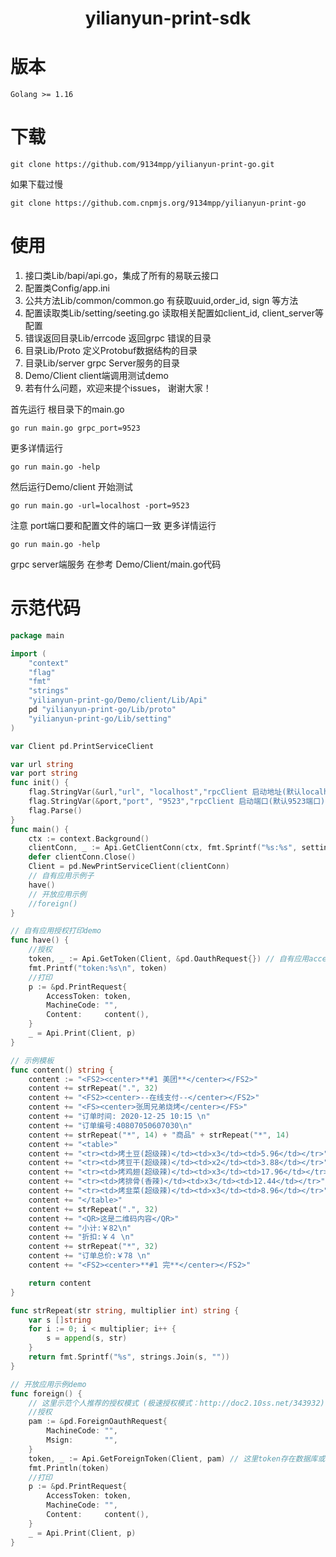 <h1 align="center">yilianyun-print-sdk</h1>

# 版本

```
Golang >= 1.16
```
# 下载

```shell
git clone https://github.com/9134mpp/yilianyun-print-go.git
```

如果下载过慢
```shell
git clone https://github.com.cnpmjs.org/9134mpp/yilianyun-print-go
```

# 使用
  1. 接口类Lib/bapi/api.go，集成了所有的易联云接口
  2. 配置类Config/app.ini
  3. 公共方法Lib/common/common.go 有获取uuid,order_id, sign 等方法
  4. 配置读取类Lib/setting/seeting.go 读取相关配置如client_id, client_server等配置
  5. 错误返回目录Lib/errcode 返回grpc 错误的目录
  6. 目录Lib/Proto 定义Protobuf数据结构的目录
  7. 目录Lib/server grpc Server服务的目录 
  8. Demo/Client client端调用测试demo
  8. 若有什么问题，欢迎来提个issues， 谢谢大家！
 
 首先运行 根目录下的main.go
   ```shell script
  go run main.go grpc_port=9523
  ```
更多详情运行
```shell script
go run main.go -help
````
然后运行Demo/client 开始测试
  ```shell script
 go run main.go -url=localhost -port=9523
 ```
注意 port端口要和配置文件的端口一致
更多详情运行
```shell script
go run main.go -help
````
grpc server端服务 在参考 Demo/Client/main.go代码


# 示范代码 
```go 
package main

import (
	"context"
	"flag"
	"fmt"
	"strings"
	"yilianyun-print-go/Demo/client/Lib/Api"
	pd "yilianyun-print-go/Lib/proto"
	"yilianyun-print-go/Lib/setting"
)

var Client pd.PrintServiceClient

var url string
var port string
func init() {
	flag.StringVar(&url,"url", "localhost","rpcClient 启动地址(默认localhost)")
	flag.StringVar(&port,"port", "9523","rpcClient 启动端口(默认9523端口)")
	flag.Parse()
}
func main() {
	ctx := context.Background()
	clientConn, _ := Api.GetClientConn(ctx, fmt.Sprintf("%s:%s", setting.RpcServerSetting.Url, setting.RpcServerSetting.Port), nil)
	defer clientConn.Close()
	Client = pd.NewPrintServiceClient(clientConn)
	// 自有应用示例子
	have()
	// 开放应用示例
	//foreign()
}

// 自有应用授权打印demo
func have() {
	//授权
	token, _ := Api.GetToken(Client, &pd.OauthRequest{}) // 自有应用access_token有效期时间永久获取后记得保存，不要频繁获取！！！ 不要频繁获取！！！ 不要频繁获取！！！
	fmt.Printf("token:%s\n", token)
	//打印
	p := &pd.PrintRequest{
		AccessToken: token,
		MachineCode: "",
		Content:     content(),
	}
	_ = Api.Print(Client, p)
}

// 示例模板
func content() string {
	content := "<FS2><center>**#1 美团**</center></FS2>"
	content += strRepeat(".", 32)
	content += "<FS2><center>--在线支付--</center></FS2>"
	content += "<FS><center>张周兄弟烧烤</center></FS>"
	content += "订单时间: 2020-12-25 10:15 \n"
	content += "订单编号:40807050607030\n"
	content += strRepeat("*", 14) + "商品" + strRepeat("*", 14)
	content += "<table>"
	content += "<tr><td>烤土豆(超级辣)</td><td>x3</td><td>5.96</td></tr>"
	content += "<tr><td>烤豆干(超级辣)</td><td>x2</td><td>3.88</td></tr>"
	content += "<tr><td>烤鸡翅(超级辣)</td><td>x3</td><td>17.96</td></tr>"
	content += "<tr><td>烤排骨(香辣)</td><td>x3</td><td>12.44</td></tr>"
	content += "<tr><td>烤韭菜(超级辣)</td><td>x3</td><td>8.96</td></tr>"
	content += "</table>"
	content += strRepeat(".", 32)
	content += "<QR>这是二维码内容</QR>"
	content += "小计:￥82\n"
	content += "折扣:￥４ \n"
	content += strRepeat("*", 32)
	content += "订单总价:￥78 \n"
	content += "<FS2><center>**#1 完**</center></FS2>"

	return content
}

func strRepeat(str string, multiplier int) string {
	var s []string
	for i := 0; i < multiplier; i++ {
		s = append(s, str)
	}
	return fmt.Sprintf("%s", strings.Join(s, ""))
}

// 开放应用示例demo
func foreign() {
	// 这里示范个人推荐的授权模式 (极速授权模式：http://doc2.10ss.net/343932)
	//授权
	pam := &pd.ForeignOauthRequest{
		MachineCode: "",
		Msign:       "",
	}
	token, _ := Api.GetForeignToken(Client, pam) // 这里token存在数据库或者缓存中即可
	fmt.Println(token)
	//打印
	p := &pd.PrintRequest{
		AccessToken: token,
		MachineCode: "",
		Content:     content(),
	}
	_ = Api.Print(Client, p)
}
```
